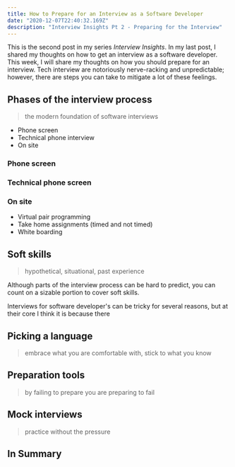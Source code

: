 ```yaml
---
title: How to Prepare for an Interview as a Software Developer
date: "2020-12-07T22:40:32.169Z"
description: "Interview Insights Pt 2 - Preparing for the Interview"
---
```


This is the second post in my series _Interview Insights_. In my last post, I shared my thoughts on how to get an interview as a software developer. This week, I will share my thoughts on how you should prepare for an interview. Tech interview are notoriously nerve-racking and unpredictable; however, there are steps you can take to mitigate a lot of these feelings.

## Phases of the interview process

> the modern foundation of software interviews

- Phone screen
- Technical phone interview
- On site

### Phone screen

### Technical phone screen

### On site

- Virtual pair programming
- Take home assignments (timed and not timed)
- White boarding

## Soft skills

> hypothetical, situational, past experience

Although parts of the interview process can be hard to predict, you can count on a sizable portion to cover soft skills.

Interviews for software developer's can be tricky for several reasons, but at their core I think it is because there

## Picking a language

> embrace what you are comfortable with, stick to what you know

## Preparation tools

> by failing to prepare you are preparing to fail

## Mock interviews

> practice without the pressure

## In Summary
